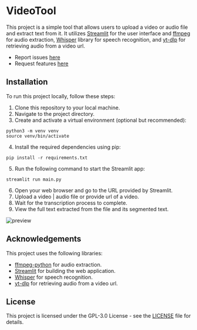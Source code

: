 # VideoTool

This project is a simple tool that allows users to upload a video or audio file and extract text from it. It utilizes [Streamlit](https://streamlit.io/) for the user interface and [ffmpeg](https://ffmpeg.org/) for audio extraction, [Whisper](https://openai.com/research/whisper) library for speech recognition, and [yt-dlp](https://github.com/yt-dlp/yt-dlp) for retrieving audio from a video url.

- Report issues [here](https://github.com/sameemul-haque/VideoTool/issues/new?labels=bug&projects=&template=bug_report.md&title=%5Bbug%5D) 
- Request features [here](https://github.com/sameemul-haque/VideoTool/issues/new?labels=enhancement&projects=&template=feature_request.md&title=%5Bfeat%5D)

## Installation

To run this project locally, follow these steps:

1. Clone this repository to your local machine.
2. Navigate to the project directory.
3. Create and activate a virtual environment (optional but recommended):
```
python3 -m venv venv
source venv/bin/activate
```
4. Install the required dependencies using pip:
```
pip install -r requirements.txt
```

5. Run the following command to start the Streamlit app:

```
streamlit run main.py 
```

6. Open your web browser and go to the URL provided by Streamlit.
7. Upload a video | audio file or provide url of a video.
8. Wait for the transcription process to complete.
9. View the full text extracted from the file and its segmented text.

![preview](https://raw.githubusercontent.com/sameemul-haque/VideoTool/preview/preview.png "preview")

## Acknowledgements

This project uses the following libraries:

- [ffmpeg-python](https://github.com/kkroening/ffmpeg-python) for audio extraction.
- [Streamlit](https://github.com/streamlit/streamlit) for building the web application.
- [Whisper](https://github.com/openai/whisper) for speech recognition.
- [yt-dlp](https://github.com/yt-dlp/yt-dlp) for retrieving audio from a video url.

## License

This project is licensed under the GPL-3.0 License - see the [LICENSE](LICENSE) file for details.


<!-- 
streamlit==1.31.1
ffmpeg-python==0.2.0
openai-whisper==20231117
yt-dlp==2023.12.30
-->
